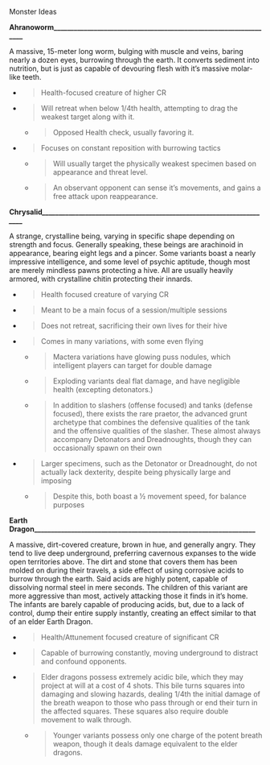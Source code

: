 Monster Ideas

**<span class="underline">Ahranoworm</span>\_\_\_\_\_\_\_\_\_\_\_\_\_\_\_\_\_\_\_\_\_\_\_\_\_\_\_\_\_\_\_\_\_\_\_\_\_\_\_\_\_\_\_\_\_\_\_\_\_\_\_\_\_\_\_\_\_\_\_\_\_\_\_\_\_\_**

A massive, 15-meter long worm, bulging with muscle and veins, baring
nearly a dozen eyes, burrowing through the earth. It converts sediment
into nutrition, but is just as capable of devouring flesh with it’s
massive molar-like teeth.

  - > Health-focused creature of higher CR

  - > Will retreat when below 1/4th health, attempting to drag the
    > weakest target along with it.
    
      - > Opposed Health check, usually favoring it.

  - > Focuses on constant reposition with burrowing tactics
    
      - > Will usually target the physically weakest specimen based on
        > appearance and threat level.
    
      - > An observant opponent can sense it’s movements, and gains a
        > free attack upon reappearance.

**<span class="underline">Chrysalid</span>*\_\_\_\_\_\_\_\_\_\_\_\_\_\_\_\_\_\_\_\_\_\_\_\_\_\_\_\_\_\_\_\_\_\_\_\_\_\_\_\_\_\_\_\_\_\_\_\_\_\_\_\_\_\_\_\_\_\_\_\_\_\_\_\_\_\_\_\_\_***

A strange, crystalline being, varying in specific shape depending on
strength and focus. Generally speaking, these beings are arachinoid in
appearance, bearing eight legs and a pincer. Some variants boast a
nearly impressive intelligence, and some level of psychic aptitude,
though most are merely mindless pawns protecting a hive. All are usually
heavily armored, with crystalline chitin protecting their innards.

  - > Health focused creature of varying CR

  - > Meant to be a main focus of a session/multiple sessions

  - > Does not retreat, sacrificing their own lives for their hive

  - > Comes in many variations, with some even flying
    
      - > Mactera variations have glowing puss nodules, which
        > intelligent players can target for double damage
    
      - > Exploding variants deal flat damage, and have negligible
        > health (excepting detonators.)
    
      - > In addition to slashers (offense focused) and tanks (defense
        > focused), there exists the rare praetor, the advanced grunt
        > archetype that combines the defensive qualities of the tank
        > and the offensive qualities of the slasher. These almost
        > always accompany Detonators and Dreadnoughts, though they can
        > occasionally spawn on their own

  - > Larger specimens, such as the Detonator or Dreadnought, do not
    > actually lack dexterity, despite being physically large and
    > imposing
    
      - > Despite this, both boast a ½ movement speed, for balance
        > purposes

**<span class="underline">Earth
Dragon</span>\_\_\_\_\_\_\_\_\_\_\_\_\_\_\_\_\_\_\_\_\_\_\_\_\_\_\_\_\_\_\_\_\_\_\_\_\_\_\_\_\_\_\_\_\_\_\_\_\_\_\_\_\_\_\_\_\_\_\_\_\_\_\_\_\_\_**

A massive, dirt-covered creature, brown in hue, and generally angry.
They tend to live deep underground, preferring cavernous expanses to the
wide open territories above. The dirt and stone that covers them has
been molded on during their travels, a side effect of using corrosive
acids to burrow through the earth. Said acids are highly potent, capable
of dissolving normal steel in mere seconds. The children of this variant
are more aggressive than most, actively attacking those it finds in it’s
home. The infants are barely capable of producing acids, but, due to a
lack of control, dump their entire supply instantly, creating an effect
similar to that of an elder Earth Dragon.

  - > Health/Attunement focused creature of significant CR

  - > Capable of burrowing constantly, moving underground to distract
    > and confound opponents.

  - > Elder dragons possess extremely acidic bile, which they may
    > project at will at a cost of 4 shots. This bile turns squares into
    > damaging and slowing hazards, dealing 1/4th the initial damage of
    > the breath weapon to those who pass through or end their turn in
    > the affected squares. These squares also require double movement
    > to walk through.
    
      - > Younger variants possess only one charge of the potent breath
        > weapon, though it deals damage equivalent to the elder
        > dragons.
